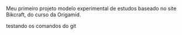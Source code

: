 Meu primeiro projeto modelo experimental de estudos baseado no site Bikcraft, do curso da Origamid.

testando os comandos do git